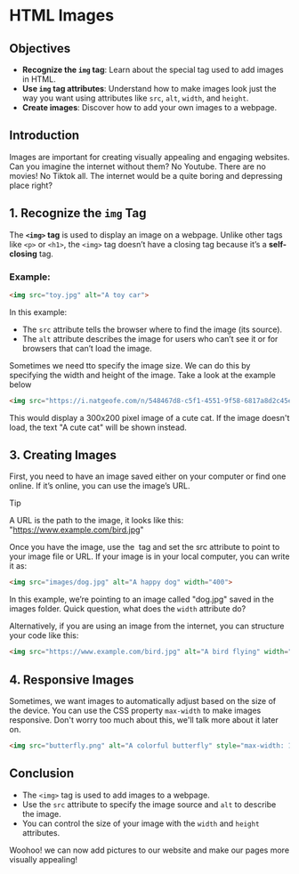 # HTML Images

## Objectives
- **Recognize the `img` tag**: Learn about the special tag used to add images in HTML.
- **Use `img` tag attributes**: Understand how to make images look just the way you want using attributes like `src`, `alt`, `width`, and `height`.
- **Create images**: Discover how to add your own images to a webpage.

## Introduction
Images are important for creating visually appealing and engaging websites. Can you imagine the internet without them? No Youtube. There are no movies! No Tiktok all. The internet would be a quite boring and depressing place right?

## 1. Recognize the `img` Tag

The **`<img>` tag** is used to display an image on a webpage. Unlike other tags like `<p>` or `<h1>`, the `<img>` tag doesn’t have a closing tag because it’s a **self-closing** tag.

### Example:

```html
<img src="toy.jpg" alt="A toy car">
```

In this example:
* The `src` attribute tells the browser where to find the image (its source).
* The `alt` attribute describes the image for users who can’t see it or for browsers that can’t load the image.

Sometimes we need tto specify the image size. We can do this by specifying the width and height of the image. Take a look at the example below

```html
<img src="https://i.natgeofe.com/n/548467d8-c5f1-4551-9f58-6817a8d2c45e/NationalGeographic_2572187_square.jpg" alt="A cute cat" width="300" height="200">
```

This would display a 300x200 pixel image of a cute cat. If the image doesn't load, the text "A cute cat" will be shown instead.

## 3. Creating Images
First, you need to have an image saved either on your computer or find one online. If it’s online, you can use the image’s URL.

> [!Tip]
> A URL is the path to the image, it looks like this: "https://www.example.com/bird.jpg"

Once you have the image, use the <img> tag and set the src attribute to point to your image file or URL. If your image is in your local computer, you can
write it as:
```html
<img src="images/dog.jpg" alt="A happy dog" width="400">
```
In this example, we’re pointing to an image called "dog.jpg" saved in the images folder. Quick question, what does the `width` attribute do?

Alternatively, if you are using an image from the internet, you can structure your code like this:
```html
<img src="https://www.example.com/bird.jpg" alt="A bird flying" width="350">
```

## 4. Responsive Images
Sometimes, we want images to automatically adjust based on the size of the device. You can use the CSS property `max-width` to make images responsive. Don't worry too much
about this, we'll talk more about it later on.
```html
<img src="butterfly.png" alt="A colorful butterfly" style="max-width: 100%;">
```

## Conclusion
* The `<img>` tag is used to add images to a webpage.
* Use the `src` attribute to specify the image source and `alt` to describe the image.
* You can control the size of your image with the `width` and `height` attributes.

Woohoo! we can now add pictures to our website and make our pages more visually appealing!





